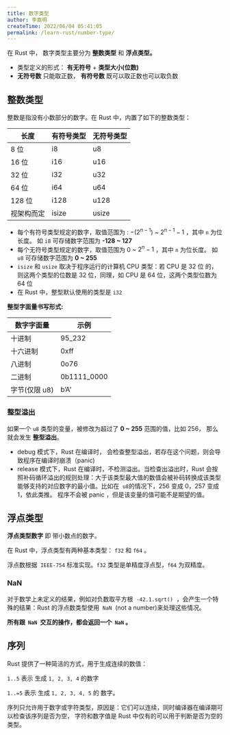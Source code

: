 ```yaml
---
title: 数字类型
author: 李嘉明
createTime: 2022/06/04 05:41:05
permalink: /learn-rust/number-type/
---
```


在 Rust 中， 数字类型主要分为 **整数类型** 和 **浮点类型。**

- 类型定义的形式： **有无符号** + **类型大小(位数)**
- **无符号数** 只能取正数， **有符号数** 既可以取正数也可以取负数

## 整数类型

整数是指没有小数部分的数字。在 Rust 中，内置了如下的整数类型：

| 长度       | 有符号类型 | 无符号类型 |
| ---------- | ---------- | ---------- |
| 8 位       | i8         | u8         |
| 16 位      | i16        | u16        |
| 32 位      | i32        | u32        |
| 64 位      | i64        | u64        |
| 128 位     | i128       | u128       |
| 视架构而定 | isize      | usize      |

- 每个有符号类型规定的数字，取值范围为 : $-(2^{n-1})$ ~ $2^{n-1} -1$ ，其中 `n` 为位长度。
  如 `i8` 可存储数字范围为 **-128 ~ 127**
- 每个无符号类型规定的数字，取值范围为 0 ~ $2^n-1$ ，其中 `n` 为位长度。
  如 `u8` 可存储数字范围为 **0 ~ 255**
- `isize` 和 `usize` 取决于程序运行的计算机 CPU 类型：若 CPU 是 32 位 的，则这两个类型的位数是 32 位，同理，如 CPU 是 64 位，这两个类型位数为 64 位
- 在 Rust 中，整型默认使用的类型是 `i32`

**整型字面量书写形式:**

| 数字字面量    | 示例        |
| ------------- | ----------- |
| 十进制        | 95_232      |
| 十六进制      | 0xff        |
| 八进制        | 0o76        |
| 二进制        | 0b1111_0000 |
| 字节(仅限 u8) | b’A'        |

### 整型溢出

如果一个 `u8` 类型的变量，被修改为超过了 **0 ~ 255** 范围的值，比如 256， 那么就会发生 **整型溢出**。

- debug 模式下，Rust 在编译时， 会检查整型溢出，若存在这个问题，则会导致程序在编译时崩溃（panic)
- release 模式下，Rust 在编译时，不检测溢出。当检查出溢出时，Rust 会按照补码循环溢出的规则处理：大于该类型最大值的数值会被补码转换成该类型能够支持的对应数字的最小值。比如在  `u8`的情况下，256 变成 0，257 变成 1，依此类推。
  程序不会被 panic ，但是该变量的值可能不是期望的值。

## 浮点类型

**浮点类型数字** 即 带小数点的数字。

在 Rust 中，浮点类型有两种基本类型： `f32` 和 `f64` 。

浮点数根据  `IEEE-754` 标准实现。`f32` 类型是单精度浮点型，`f64` 为双精度。

### NaN

对于数学上未定义的结果，例如对负数取平方根  `-42.1.sqrt()`  ，会产生一个特殊的结果：Rust 的浮点数类型使用  `NaN`  (not a number)来处理这些情况。

**所有跟  `NaN`  交互的操作，都会返回一个  `NaN` 。**

## 序列

Rust 提供了一种简洁的方式，用于生成连续的数值：

`1..5` 表示 生成 `1, 2, 3, 4` 的数字

`1..=5` 表示 生成 `1, 2, 3, 4, 5` 的 数字。

序列只允许用于数字或字符类型，原因是：它们可以连续，同时编译器在编译期可以检查该序列是否为空，
字符和数字值是 Rust 中仅有的可以用于判断是否为空的类型。
